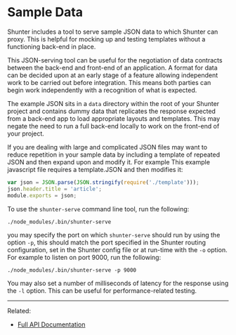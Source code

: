 
Sample Data
===========

Shunter includes a tool to serve sample JSON data to which Shunter can proxy. This is helpful for mocking up and testing templates without a functioning back-end in place.

This JSON-serving tool can be useful for the negotiation of data contracts between the back-end and front-end of an application. A format for data can be decided upon at an early stage of a feature allowing independent work to be carried out before integration. This means both parties can begin work independently with a recognition of what is expected. 

The example JSON sits in a `data` directory within the root of your Shunter project and contains dummy data that replicates the response expected from a back-end app to load appropriate layouts and templates. This may negate the need to run a full back-end locally to work on the front-end of your project.

If you are dealing with large and complicated JSON files may want to reduce repetition in your sample data by including a template of repeated JSON and then expand upon and modify it. For example This example javascript file requires a template.JSON and then modifies it:

```js
var json = JSON.parse(JSON.stringify(require('./template')));
json.header.title = 'article';
module.exports = json;
```

To use the `shunter-serve` command line tool, run the following:

```
./node_modules/.bin/shunter-serve
```

you may specify the port on which `shunter-serve` should run by using the option `-p`, this should match the port specified in the Shunter routing configuration, set in the Shunter config file or at run-time with the `-o` option. For example to listen on port 9000, run the following:

```
./node_modules/.bin/shunter-serve -p 9000
```

You may also set a number of milliseconds of latency for the response using the `-l` option. This can be useful for performance-related testing.


---

Related:

- [Full API Documentation](../usage.md)
